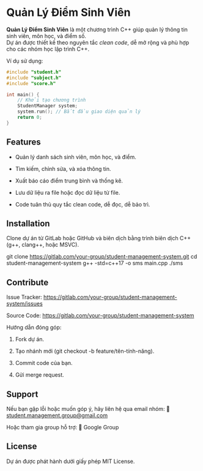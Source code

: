 Quản Lý Điểm Sinh Viên
=========================

**Quản Lý Điểm Sinh Viên** là một chương trình C++ giúp quản lý thông tin sinh viên, môn học, và điểm số.  
Dự án được thiết kế theo nguyên tắc *clean code*, dễ mở rộng và phù hợp cho các nhóm học lập trình C++.

Ví dụ sử dụng:
```cpp
#include "student.h"
#include "subject.h"
#include "score.h"

int main() {
    // Khởi tạo chương trình
    StudentManager system;
    system.run(); // Bắt đầu giao diện quản lý
    return 0;
}
```

## Features

- Quản lý danh sách sinh viên, môn học, và điểm.

- Tìm kiếm, chỉnh sửa, và xóa thông tin.

- Xuất báo cáo điểm trung bình và thống kê.

- Lưu dữ liệu ra file hoặc đọc dữ liệu từ file.

- Code tuân thủ quy tắc clean code, dễ đọc, dễ bảo trì.


## Installation

Clone dự án từ GitLab hoặc GitHub và biên dịch bằng trình biên dịch C++ (g++, clang++, hoặc MSVC).

git clone https://gitlab.com/your-group/student-management-system.git
cd student-management-system
g++ -std=c++17 -o sms main.cpp
./sms

## Contribute

Issue Tracker: https://gitlab.com/your-group/student-management-system/issues

Source Code: https://gitlab.com/your-group/student-management-system


Hướng dẫn đóng góp:

1. Fork dự án.


2. Tạo nhánh mới (git checkout -b feature/tên-tính-năng).


3. Commit code của bạn.


4. Gửi merge request.



## Support

Nếu bạn gặp lỗi hoặc muốn góp ý, hãy liên hệ qua email nhóm:
📧 student.management.group@gmail.com

Hoặc tham gia group hỗ trợ:
💬 Google Group

## License

Dự án được phát hành dưới giấy phép MIT License.
